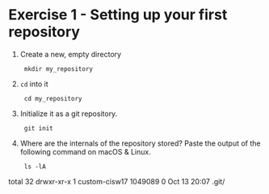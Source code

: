 # Exercise 1 - Setting up your first repository

1. Create a new, empty directory

        mkdir my_repository

2. `cd` into it

        cd my_repository

3. Initialize it as a git repository.

        git init

4. Where are the internals of the repository stored? Paste the output of the following command on macOS & Linux.

        ls -lA

total 32
drwxr-xr-x 1 custom-cisw17 1049089 0 Oct 13 20:07 .git/